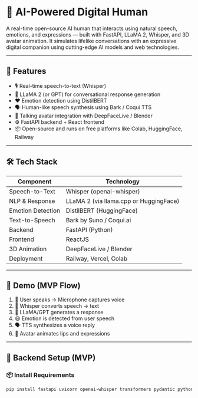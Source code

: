 # 🧠 AI-Powered Digital Human

A real-time open-source AI human that interacts using natural speech, emotions, and expressions — built with FastAPI, LLaMA 2, Whisper, and 3D avatar animation. It simulates lifelike conversations with an expressive digital companion using cutting-edge AI models and web technologies.

---

## 🚀 Features

- 🎙️ Real-time speech-to-text (Whisper)
- 🧠 LLaMA 2 (or GPT) for conversational response generation
- ❤️ Emotion detection using DistilBERT
- 🗣️ Human-like speech synthesis using Bark / Coqui TTS
- 👤 Talking avatar integration with DeepFaceLive / Blender
- ⚙️ FastAPI backend + React frontend
- 📦 Open-source and runs on free platforms like Colab, HuggingFace, Railway

---

## 🛠️ Tech Stack

| Component            | Technology                                  |
|----------------------|---------------------------------------------|
| Speech-to-Text       | Whisper (openai-whisper)                   |
| NLP & Response       | LLaMA 2 (via llama.cpp or HuggingFace)     |
| Emotion Detection    | DistilBERT (HuggingFace)                   |
| Text-to-Speech       | Bark by Suno / Coqui.ai                    |
| Backend              | FastAPI (Python)                           |
| Frontend             | ReactJS                                    |
| 3D Animation         | DeepFaceLive / Blender                     |
| Deployment           | Railway, Vercel, Colab                     |

---

## 🧪 Demo (MVP Flow)

1. 🎤 User speaks → Microphone captures voice
2. 📄 Whisper converts speech → text
3. 🤖 LLaMA/GPT generates a response
4. 😃 Emotion is detected from user speech
5. 🗣️ TTS synthesizes a voice reply
6. 👤 Avatar animates lips and expressions

---

## 🔧 Backend Setup (MVP)

### 📦 Install Requirements

```bash
pip install fastapi uvicorn openai-whisper transformers pydantic python-multipart
